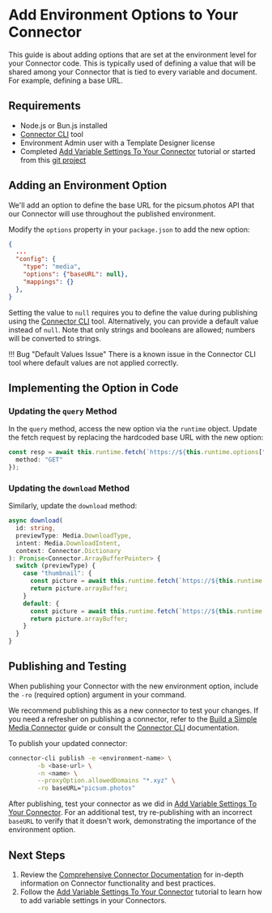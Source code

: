 # Add Environment Options to Your Connector

This guide is about adding options that are set at the environment level for your Connector code. This is typically used of defining a value that will be shared among your Connector that is tied to every variable and document. For example, defining a base URL.

## Requirements

- Node.js or Bun.js installed
- [Connector CLI](link-to-connector-cli-docs) tool
- Environment Admin user with a Template Designer license
- Completed  [Add Variable Settings To Your Connector](/GraFx-Developers/connectors/media-connector/add-variable-settings-to-your-connector) tutorial or started from this [git project](https://github.com/seancrowe/simple-media-connector/tree/Add-Settings-To-Your-Connector)


## Adding an Environment Option

We'll add an option to define the base URL for the picsum.photos API that our Connector will use throughout the published environment.

Modify the `options` property in your `package.json` to add the new option:

```json
{
  ...
  "config": {
    "type": "media",
    "options": {"baseURL": null},
    "mappings": {}
  },
}
```

Setting the value to `null` requires you to define the value during publishing using the [Connector CLI](link-to-connector-cli-docs) tool. Alternatively, you can provide a default value instead of `null`. Note that only strings and booleans are allowed; numbers will be converted to strings.

!!! Bug "Default Values Issue"
    There is a known issue in the Connector CLI tool where default values are not applied correctly.

## Implementing the Option in Code

### Updating the `query` Method

In the `query` method, access the new option via the `runtime` object. Update the fetch request by replacing the hardcoded base URL with the new option:

```typescript
const resp = await this.runtime.fetch(`https://${this.runtime.options["baseURL"]}/v2/list?page=1&limit=${limit}`, {
  method: "GET"
});
```

### Updating the `download` Method

Similarly, update the `download` method:

```typescript
async download(
  id: string,
  previewType: Media.DownloadType,
  intent: Media.DownloadIntent,
  context: Connector.Dictionary
): Promise<Connector.ArrayBufferPointer> {
  switch (previewType) {
    case "thumbnail": {
      const picture = await this.runtime.fetch(`https://${this.runtime.options["baseURL"]}/id/${id}/${context.wide ? "400/" : ""}200`, { method: "GET" });
      return picture.arrayBuffer;
    }
    default: {
      const picture = await this.runtime.fetch(`https://${this.runtime.options["baseURL"]}/id/${id}/${context.wide ? "2000/" : ""}1000`, { method: "GET" });
      return picture.arrayBuffer;
    }
  }
}
```

## Publishing and Testing

When publishing your Connector with the new environment option, include the `-ro` (required option) argument in your command.

We recommend publishing this as a new connector to test your changes. If you need a refresher on publishing a connector, refer to the [Build a Simple Media Connector](/GraFx-Developers/connectors/media-connector/build-a-simple-media-connector/#publishing-the-connector) guide or consult the [Connector CLI]() documentation.

To publish your updated connector:

```bash
connector-cli publish -e <environment-name> \
        -b <base-url> \
        -n <name> \
        --proxyOption.allowedDomains "*.xyz" \
        -ro baseURL="picsum.photos"
```

After publishing, test your connector as we did in [Add Variable Settings To Your Connector](/GraFx-Developers/connectors/media-connector/add-variable-settings-to-your-connector/#step-3:-publish-and-test). For an additional test, try re-publishing with an incorrect `baseURL` to verify that it doesn't work, demonstrating the importance of the environment option.

## Next Steps

1. Review the [Comprehensive Connector Documentation]() for in-depth information on Connector functionality and best practices.
2. Follow the [Add Variable Settings To Your Connector](/GraFx-Developers/connectors/media-connector/add-variable-settings-to-your-connector) tutorial to learn how to add variable settings in your Connectors.
